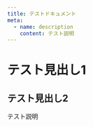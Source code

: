 ```yaml
---
title: テストドキュメント
meta:
  - name: description
    content: テスト説明
---
```


# テスト見出し1
## テスト見出し2

テスト説明
